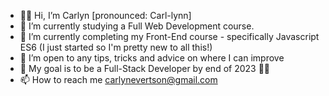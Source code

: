 - 👋🏼 Hi, I’m Carlyn [pronounced: Carl-lynn]
- 👀 I’m currently studying a Full Web Development course.
- 🌱 I’m currently completing my Front-End course - specifically Javascript ES6 (I just started so I'm pretty new to all this!)
- 💞️ I’m open to any tips, tricks and advice on where I can improve
- 🚀 My goal is to be a Full-Stack Developer by end of 2023 💪🏼
- 📫 How to reach me carlynevertson@gmail.com

<!---
carlynevertson/carlynevertson is a ✨ special ✨ repository because its `README.md` (this file) appears on your GitHub profile.
You can click the Preview link to take a look at your changes.
--->
